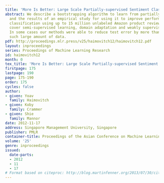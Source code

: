 ```yaml
---
title: 'More Is Better: Large Scale Partially-supervised Sentiment Classification'
abstract: We describe a bootstrapping algorithm to learn from partially labeled data,
  and the results of an empirical study for using it to improve performance of sentiment
  classification using up to 15 million unlabeled Amazon product reviews. Our experiments
  cover semi-supervised learning, domain adaptation and weakly supervised learning.
  In some cases our methods were able to reduce test error by more than half using
  such large amount of data.
pdf: http://proceedings.mlr.press/v25/haimovitch12/haimovitch12.pdf
layout: inproceedings
series: Proceedings of Machine Learning Research
id: haimovitch12
month: 0
tex_title: 'More Is Better: Large Scale Partially-supervised Sentiment Classification'
firstpage: 175
lastpage: 190
page: 175-190
order: 175
cycles: false
author:
- given: Yoav
  family: Haimovitch
- given: Koby
  family: Crammer
- given: Shie
  family: Mannor
date: 2012-11-17
address: Singapore Management University, Singapore
publisher: PMLR
container-title: Proceedings of the Asian Conference on Machine Learning
volume: '25'
genre: inproceedings
issued:
  date-parts:
  - 2012
  - 11
  - 17
# Format based on citeproc: http://blog.martinfenner.org/2013/07/30/citeproc-yaml-for-bibliographies/
---
```

